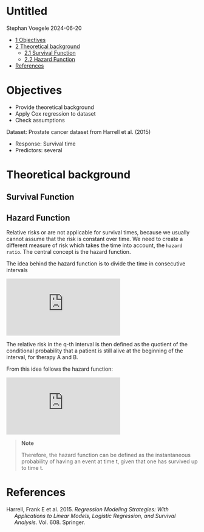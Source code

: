 # Untitled
Stephan Voegele
2024-06-20

- [<span class="toc-section-number">1</span> Objectives](#objectives)
- [<span class="toc-section-number">2</span> Theoretical
  background](#theoretical-background)
  - [<span class="toc-section-number">2.1</span> Survival
    Function](#survival-function)
  - [<span class="toc-section-number">2.2</span> Hazard
    Function](#hazard-function)
- [References](#references)

# Objectives

- Provide theoretical background
- Apply Cox regression to dataset
- Check assumptions

Dataset: Prostate cancer dataset from Harrell et al. (2015)

- Response: Survival time
- Predictors: several

# Theoretical background

## Survival Function

## Hazard Function

Relative risks or are not applicable for survival times, because we
usually cannot assume that the risk is constant over time. We need to
create a different measure of risk which takes the time into account,
the `hazard ratio`. The central concept is the hazard function.

The idea behind the hazard function is to divide the time in consecutive
intervals

![\[0, t^{(1)}\], \[t^{(2)}, t^{(3)}\], \[t^{(q-1)}, t^{(q)}\]](https://latex.codecogs.com/svg.latex?%5B0%2C%20t%5E%7B%281%29%7D%5D%2C%20%5Bt%5E%7B%282%29%7D%2C%20t%5E%7B%283%29%7D%5D%2C%20%5Bt%5E%7B%28q-1%29%7D%2C%20t%5E%7B%28q%29%7D%5D "[0, t^{(1)}], [t^{(2)}, t^{(3)}], [t^{(q-1)}, t^{(q)}]")

The relative risk in the q-th interval is then defined as the quotient
of the conditional probability that a patient is still alive at the
beginning of the interval, for therapy A and B.

From this idea follows the hazard function:

![\lambda(t)=\lim\_{h \to 0}\frac{P(t\<T\<t+h\|T\>t)}{h}](https://latex.codecogs.com/svg.latex?%5Clambda%28t%29%3D%5Clim_%7Bh%20%5Cto%200%7D%5Cfrac%7BP%28t%3CT%3Ct%2Bh%7CT%3Et%29%7D%7Bh%7D "\lambda(t)=\lim_{h \to 0}\frac{P(t<T<t+h|T>t)}{h}")

<div>

> **Note**
>
> Therefore, the hazard function can be defined as the instantaneous
> probability of having an event at time t, given that one has survived
> up to time t.

</div>

# References

<div id="refs" class="references csl-bib-body hanging-indent">

<div id="ref-harrell2015regression" class="csl-entry">

Harrell, Frank E et al. 2015. *Regression Modeling Strategies: With
Applications to Linear Models, Logistic Regression, and Survival
Analysis*. Vol. 608. Springer.

</div>

</div>
